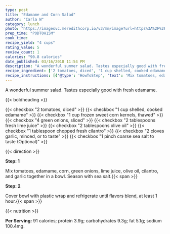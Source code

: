 ```yaml
---
type: post
title: "Edamame and Corn Salad"
author: "Carla W"
category: lunch
photo: "https://imagesvc.meredithcorp.io/v3/mm/image?url=https%3A%2F%2Fimages.media-allrecipes.com%2Fuserphotos%2F8248416.jpg"
prep_time: "P0DT0H15M"
cook_time: 
recipe_yield: "4 cups"
rating_value: 5
review_count: 1
calories: "90.8 calories"
date_published: 03/16/2018 11:54 PM
description: "A wonderful summer salad. Tastes especially good with fresh edamame."
recipe_ingredient: ['2 tomatoes, diced', '1 cup shelled, cooked edamame', '1 cup frozen sweet corn kernels, thawed', '4 green onions, sliced', '2 tablespoons fresh lime juice', '2 tablespoons olive oil', '1 tablespoon chopped fresh cilantro', '2 cloves garlic, minced, or to taste', '1 pinch coarse sea salt to taste']
recipe_instructions: [{'@type': 'HowToStep', 'text': 'Mix tomatoes, edamame, corn, green onions, lime juice, olive oil, cilantro, and garlic together in a bowl. Season with sea salt.\n'}, {'@type': 'HowToStep', 'text': 'Cover bowl with plastic wrap and refrigerate until flavors blend, at least 1 hour.\n'}]
---
```


A wonderful summer salad. Tastes especially good with fresh edamame. 

{{< boldheading >}}

{{< checkbox "2  tomatoes, diced" >}}
{{< checkbox "1 cup shelled, cooked edamame" >}}
{{< checkbox "1 cup frozen sweet corn kernels, thawed" >}}
{{< checkbox "4  green onions, sliced" >}}
{{< checkbox "2 tablespoons fresh lime juice" >}}
{{< checkbox "2 tablespoons olive oil" >}}
{{< checkbox "1 tablespoon chopped fresh cilantro" >}}
{{< checkbox "2 cloves garlic, minced, or to taste" >}}
{{< checkbox "1 pinch coarse sea salt to taste  (Optional)" >}}


{{< direction >}}

**Step: 1**

Mix tomatoes, edamame, corn, green onions, lime juice, olive oil, cilantro, and garlic together in a bowl. Season with sea salt.{{< span >}}

**Step: 2**

Cover bowl with plastic wrap and refrigerate until flavors blend, at least 1 hour.{{< span >}}

{{< nutrition >}}

**Per Serving:** 91 calories; protein 3.9g; carbohydrates 9.3g; fat 5.1g; sodium 100.4mg.